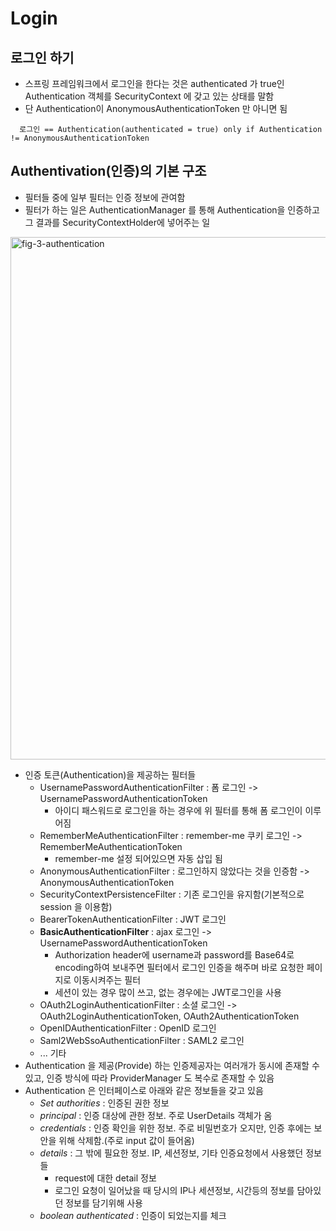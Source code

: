 # Login
## 로그인 하기

- 스프링 프레임워크에서 로그인을 한다는 것은 authenticated 가 true인 Authentication 객체를 SecurityContext 에 갖고 있는 상태를 말함
- 단 Authentication이 AnonymousAuthenticationToken 만 아니면 됨

```
  로그인 == Authentication(authenticated = true) only if Authentication != AnonymousAuthenticationToken
```

## Authentivation(인증)의 기본 구조

- 필터들 중에 일부 필터는 인증 정보에 관여함
- 필터가 하는 일은 AuthenticationManager 를 통해 Authentication을 인증하고 그 결과를 SecurityContextHolder에 넣어주는 일

<img width="836" alt="fig-3-authentication" src="https://user-images.githubusercontent.com/77063888/198904085-4a6d39b7-1217-43f8-90a8-e0cc3956a059.png">

- 인증 토큰(Authentication)을 제공하는 필터들
    - UsernamePasswordAuthenticationFilter : 폼 로그인 -> UsernamePasswordAuthenticationToken
        - 아이디 패스워드로 로그인을 하는 경우에 위 필터를 통해 폼 로그인이 이루어짐
    - RememberMeAuthenticationFilter : remember-me 쿠키 로그인 -> RememberMeAuthenticationToken
        - remember-me 설정 되어있으면 자동 삽입 됨
    - AnonymousAuthenticationFilter : 로그인하지 않았다는 것을 인증함 -> AnonymousAuthenticationToken
    - SecurityContextPersistenceFilter : 기존 로그인을 유지함(기본적으로 session 을 이용함)
    - BearerTokenAuthenticationFilter : JWT 로그인
    - **BasicAuthenticationFilter** : ajax 로그인 -> UsernamePasswordAuthenticationToken
        - Authorization header에 username과 password를 Base64로 encoding하여 보내주면 필터에서 로그인 인증을 해주며 바로 요청한 페이지로 이동시켜주는 필터
        - 세션이 있는 경우 많이 쓰고, 없는 경우에는 JWT로그인을 사용
    - OAuth2LoginAuthenticationFilter : 소셜 로그인 -> OAuth2LoginAuthenticationToken, OAuth2AuthenticationToken
    - OpenIDAuthenticationFilter : OpenID 로그인
    - Saml2WebSsoAuthenticationFilter : SAML2 로그인
    - ... 기타
- Authentication 을 제공(Provide) 하는 인증제공자는 여러개가 동시에 존재할 수 있고, 인증 방식에 따라 ProviderManager 도 복수로 존재할 수 있음
- Authentication 은 인터페이스로 아래와 같은 정보들을 갖고 있음
    - *Set<GrantedAuthority> authorities* : 인증된 권한 정보
    - *principal* : 인증 대상에 관한 정보. 주로 UserDetails 객체가 옴
    - *credentials* : 인증 확인을 위한 정보. 주로 비밀번호가 오지만, 인증 후에는 보안을 위해 삭제함.(주로 input 값이 들어옴)
    - *details* : 그 밖에 필요한 정보. IP, 세션정보, 기타 인증요청에서 사용했던 정보들
        - request에 대한 detail 정보
        - 로그인 요청이 일어났을 때 당시의 IP나 세션정보, 시간등의 정보를 담아있던 정보를 담기위해 사용
    - *boolean authenticated* : 인증이 되었는지를 체크
